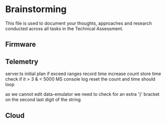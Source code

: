 # Brainstorming

This file is used to document your thoughts, approaches and research conducted across all tasks in the Technical Assessment.

## Firmware

## Telemetry
server.ts initial plan
if exceed ranges
record time
increase count
store time
check if it > 3 & < 5000 MS
console log
reset the count and time
should loop

as we cannot edit data-emulator we need to check for an extra '}' bracket on the second last digit of the string

## Cloud